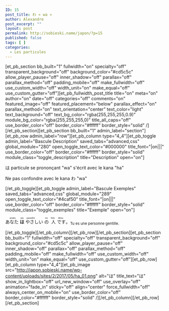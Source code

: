 ```yaml
---
ID: 15
post_title: わ « wa »
author: Alexandre
post_excerpt: ""
layout: post
permalink: http://sobieski.name/japon/?p=15
published: false
tags: [ ]
categories:
  - Les particules
---
```

[et_pb_section bb_built="1" fullwidth="on" specialty="off" transparent_background="off" background_color="#cd5c5c" allow_player_pause="off" inner_shadow="off" parallax="off" parallax_method="off" padding_mobile="off" make_fullwidth="off" use_custom_width="off" width_unit="on" make_equal="off" use_custom_gutter="off"][et_pb_fullwidth_post_title title="on" meta="on" author="on" date="off" categories="off" comments="on" featured_image="off" featured_placement="below" parallax_effect="on" parallax_method="on" text_orientation="center" text_color="light" text_background="off" text_bg_color="rgba(255,255,255,0.9)" module_bg_color="rgba(255,255,255,0)" title_all_caps="off" use_border_color="off" border_color="#ffffff" border_style="solid" /][/et_pb_section][et_pb_section bb_built="1" admin_label="section"][et_pb_row admin_label="row"][et_pb_column type="4_4"][et_pb_toggle admin_label="Bascule Description" saved_tabs="advanced,css" global_module="280" open_toggle_text_color="#000000" title_font="|on|||" use_border_color="off" border_color="#ffffff" border_style="solid" module_class="toggle_description" title="Description" open="on"]

は particule se prononçant "wa" s'écrit avec le kana "ha"

Ne pas confondre avec le kana わ "wa"

[/et_pb_toggle][et_pb_toggle admin_label="Bascule Exemples" saved_tabs="advanced,css" global_module="289" open_toggle_text_color="#4caf50" title_font="|on|||" use_border_color="off" border_color="#ffffff" border_style="solid" module_class="toggle_exemples" title="Exemple" open="on"]

<ruby>あなた <rt>anata</rt><strong>は</strong><rt>wa</rt> やさしい の <rt>yasashii no</rt> 人<rt>hito</rt> です<rt>desu</rt>。</ruby><sub>Tu es une personne gentille.</sub>

[/et_pb_toggle][/et_pb_column][/et_pb_row][/et_pb_section][et_pb_section bb_built="1" fullwidth="off" specialty="off" transparent_background="off" background_color="#cd5c5c" allow_player_pause="off" inner_shadow="off" parallax="off" parallax_method="off" padding_mobile="off" make_fullwidth="off" use_custom_width="off" width_unit="on" make_equal="off" use_custom_gutter="off"][et_pb_row][et_pb_column type="4_4"][et_pb_image src="http://japon.sobieski.name/wp-content/uploads/sites/2/2017/05/ha_01.png" alt="は" title_text="は" show_in_lightbox="off" url_new_window="off" use_overlay="off" animation="fade_in" sticky="off" align="center" force_fullwidth="off" always_center_on_mobile="on" use_border_color="off" border_color="#ffffff" border_style="solid" /][/et_pb_column][/et_pb_row][/et_pb_section]